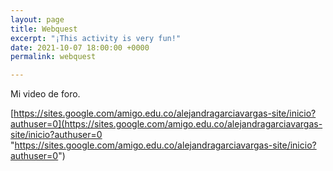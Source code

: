 ```yaml
---
layout: page
title: Webquest
excerpt: "¡This activity is very fun!"
date: 2021-10-07 18:00:00 +0000
permalink: webquest

---
```

Mi video de foro.

[https://sites.google.com/amigo.edu.co/alejandragarciavargas-site/inicio?authuser=0](https://sites.google.com/amigo.edu.co/alejandragarciavargas-site/inicio?authuser=0 "https://sites.google.com/amigo.edu.co/alejandragarciavargas-site/inicio?authuser=0")